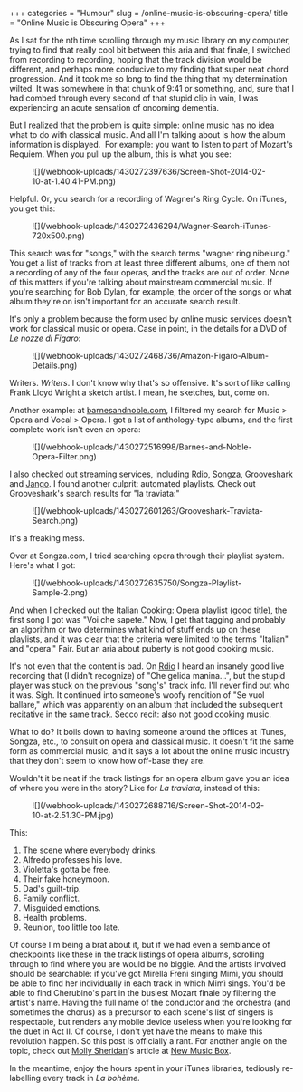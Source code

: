 +++
categories = "Humour"
slug = /online-music-is-obscuring-opera/
title = "Online Music is Obscuring Opera"
+++

As I sat for the nth time scrolling through my music library on my computer, trying to find that really cool bit between this aria and that finale, I switched from recording to recording, hoping that the track division would be different, and perhaps more conducive to my finding that super neat chord progression. And it took me so long to find the thing that my determination wilted. It was somewhere in that chunk of 9:41 or something, and, sure that I had combed through every second of that stupid clip in vain, I was experiencing an acute sensation of oncoming dementia.

But I realized that the problem is quite simple: online music has no idea what to do with classical music. And all I'm talking about is how the album information is displayed.  For example: you want to listen to part of Mozart's Requiem. When you pull up the album, this is what you see:

<figure data-type="image">
![](/webhook-uploads/1430272397636/Screen-Shot-2014-02-10-at-1.40.41-PM.png)
</figure>

Helpful.
Or, you search for a recording of Wagner's Ring Cycle. On iTunes, you get this:

<figure data-type="image">
![](/webhook-uploads/1430272436294/Wagner-Search-iTunes-720x500.png)
</figure>

This search was for "songs," with the search terms "wagner ring nibelung." You get a list of tracks from at least three different albums, one of them not a recording of any of the four operas, and the tracks are out of order. None of this matters if you're talking about mainstream commercial music. If you're searching for Bob Dylan, for example, the order of the songs or what album they're on isn't important for an accurate search result.

It's only a problem because the form used by online music services doesn't work for classical music or opera. Case in point, in the details for a DVD of _Le nozze di Figaro_:

<figure data-type="image">
![](/webhook-uploads/1430272468736/Amazon-Figaro-Album-Details.png)
</figure>

Writers. _Writers_. I don't know why that's so offensive. It's sort of like calling Frank Lloyd Wright a sketch artist. I mean, he sketches, but, come on.

Another example: at [barnesandnoble.com](http://www.barnesandnoble.com/u/Music-CDs-New-Releases-Reviews-Box-Sets/379003222), I filtered my search for Music > Opera and Vocal > Opera. I got a list of anthology-type albums, and the first complete work isn't even an opera:

<figure data-type="image">
![](/webhook-uploads/1430272516998/Barnes-and-Noble-Opera-Filter.png)
</figure>

I also checked out streaming services, including [Rdio](http://www.rdio.com/), [Songza](http://songza.com/), [Grooveshark](http://grooveshark.com/) and [Jango](http://www.jango.com/). I found another culprit: automated playlists. Check out Grooveshark's search results for "la traviata:"

<figure data-type="image">
![](/webhook-uploads/1430272601263/Grooveshark-Traviata-Search.png)
</figure>

It's a freaking mess.

Over at Songza.com, I tried searching opera through their playlist system. Here's what I got:

<figure data-type="image">
![](/webhook-uploads/1430272635750/Songza-Playlist-Sample-2.png)
</figure>

And when I checked out the Italian Cooking: Opera playlist (good title), the first song I got was "Voi che sapete." Now, I get that tagging and probably an algorithm or two determines what kind of stuff ends up on these playlists, and it was clear that the criteria were limited to the terms "Italian" and "opera." Fair. But an aria about puberty is not good cooking music.

It's not even that the content is bad. On [Rdio](https://www.rdio.com/account/signin/) I heard an insanely good live recording that (I didn't recognize) of "Che gelida manina...", but the stupid player was stuck on the previous "song's" track info. I'll never find out who it was. Sigh. It continued into someone's woofy rendition of "Se vuol ballare," which was apparently on an album that included the subsequent recitative in the same track. Secco recit: also not good cooking music.

What to do? It boils down to having someone around the offices at iTunes, Songza, etc., to consult on opera and classical music. It doesn't fit the same form as commercial music, and it says a lot about the online music industry that they don't seem to know how off-base they are.

Wouldn't it be neat if the track listings for an opera album gave you an idea of where you were in the story? Like for _La traviata,_ instead of this:

<figure data-type="image">
![](/webhook-uploads/1430272688716/Screen-Shot-2014-02-10-at-2.51.30-PM.jpg)
</figure>

This:

1.  The scene where everybody drinks.
2.  Alfredo professes his love.
3.  Violetta's gotta be free.
4.  Their fake honeymoon.
5.  Dad's guilt-trip.
6.  Family conflict.
7.  Misguided emotions.
8.  Health problems.
9.  Reunion, too little too late.

Of course I'm being a brat about it, but if we had even a semblance of checkpoints like these in the track listings of opera albums, scrolling through to find where you are would be no biggie. And the artists involved should be searchable: if you've got Mirella Freni singing Mimì, you should be able to find her individually in each track in which Mimì sings. You'd be able to find Cherubino's part in the busiest Mozart finale by filtering the artist's name. Having the full name of the conductor and the orchestra (and sometimes the chorus) as a precursor to each scene's list of singers is respectable, but renders any mobile device useless when you're looking for the duet in Act II.
Of course, I don't yet have the means to make this revolution happen. So this post is officially a rant. For another angle on the topic, check out [Molly Sheridan](http://www.newmusicbox.org/articles/author/MollySheridan/)'s article at [New Music Box](http://www.newmusicbox.org/articles/send-chutes-and-ladders/).

In the meantime, enjoy the hours spent in your iTunes libraries, tediously re-labelling every track in _La bohème._
